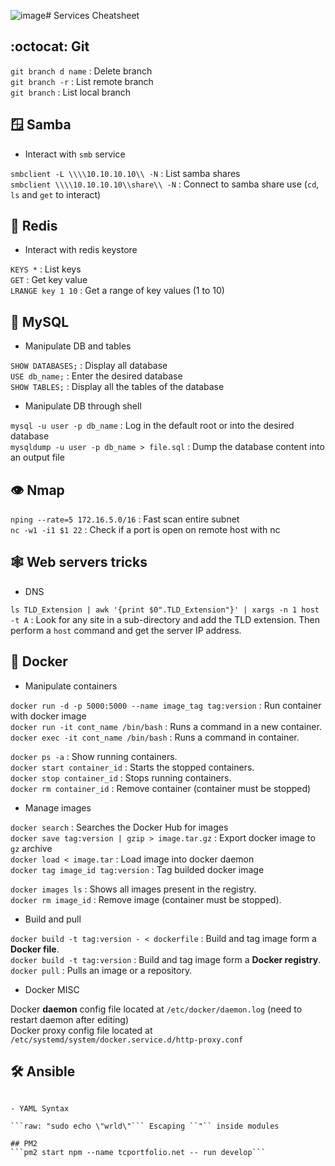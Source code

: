 ![image](https://github.com/Rhackam/csfu/assets/80326553/c41e33b9-95cc-443e-8d09-228069416487)# Services Cheatsheet

## :octocat: Git
```git branch d name``` : Delete branch \
```git branch -r``` : List remote branch \
```git branch``` : List local branch

## 🪟 Samba
- Interact with ``smb`` service

```smbclient -L \\\\10.10.10.10\\ -N``` : List samba shares\
```smbclient \\\\10.10.10.10\\share\\ -N``` : Connect to samba share use (``cd``, ``ls`` and ``get`` to interact)

## 🧊 Redis
- Interact with redis keystore

```KEYS *``` : List keys \
```GET``` : Get key value \
```LRANGE key 1 10``` : Get a range of key values (1 to 10)

## :dolphin: MySQL
- Manipulate DB and tables

```SHOW DATABASES;``` : Display all database\
```USE db_name;``` : Enter the desired database\
```SHOW TABLES;``` : Display all the tables of the database

- Manipulate DB through shell

```mysql -u user -p db_name``` : Log in the default root or into the desired database\
```mysqldump -u user -p db_name > file.sql``` : Dump the database content into an output file

## :eye: Nmap

```nping --rate=5 172.16.5.0/16``` : Fast scan entire subnet \
```nc -w1 -i1 $1 22``` : Check if a port is open on remote host with nc 

## :spider_web: Web servers tricks
- DNS

```ls TLD_Extension | awk '{print $0".TLD_Extension"}' | xargs -n 1 host -t A``` : Look for any site in a sub-directory and add the TLD extension. Then perform a ```host``` command and get the server IP address.

## :whale: Docker
- Manipulate containers

```docker run -d -p 5000:5000 --name image_tag tag:version``` : Run container with docker image\
```docker run -it cont_name /bin/bash``` : Runs a command in a new container.\
```docker exec -it cont_name /bin/bash``` : Runs a command in container.

```docker ps -a``` : Show running containers.\
```docker start container_id``` : Starts the stopped containers.\
```docker stop container_id``` : Stops running containers.\
```docker rm container_id``` : Remove container (container must be stopped)

- Manage images

```docker search``` : Searches the Docker Hub for images\
```docker save tag:version | gzip > image.tar.gz``` : Export docker image to ``gz`` archive\
```docker load < image.tar``` : Load image into docker daemon\
```docker tag image_id tag:version``` : Tag builded docker image

```docker images ls``` : Shows all images present in the registry.\
```docker rm image_id``` : Remove image (container must be stopped).

- Build and pull

```docker build -t tag:version - < dockerfile``` : Build and tag image form a **Docker file**.\
```docker build -t tag:version``` : Build and tag image form a **Docker registry**.\
```docker pull``` : Pulls an image or a repository.

- Docker MISC

Docker **daemon** config file located at ``/etc/docker/daemon.log`` (need to restart daemon after editing)\
Docker proxy config file located at ``/etc/systemd/system/docker.service.d/http-proxy.conf``

## 🛠 Ansible

```ansible-playbook pb.yaml --tags "config"

- YAML Syntax

```raw: "sudo echo \"wrld\"``` Escaping ``"`` inside modules

## PM2
```pm2 start npm --name tcportfolio.net -- run develop```
